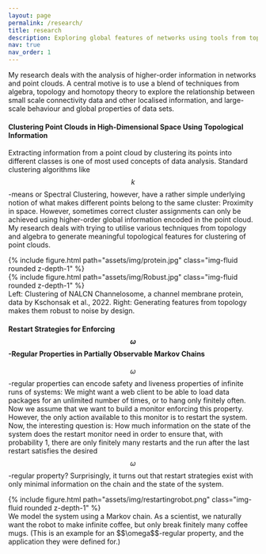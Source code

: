 ```yaml
---
layout: page
permalink: /research/
title: research
description: Exploring global features of networks using tools from topology, algebra, and homotopy theory
nav: true
nav_order: 1
---
```


My research deals with the analysis of higher-order information in networks and point clouds. A central motive is to use a blend of techniques from algebra, topology and homotopy theory to explore the relationship between small scale connectivity data and other localised information, and large-scale behaviour and global properties of data sets.

#### Clustering Point Clouds in High-Dimensional Space Using Topological Information

Extracting information from a point cloud by clustering its points into different classes is one of most used concepts of data analysis. Standard clustering algorithms like $$k$$-means or Spectral Clustering, however, have a rather simple underlying notion of what makes different points belong to the same cluster: Proximity in space. However, sometimes correct cluster assignments can only be achieved using higher-order global information encoded in the point cloud. My research deals with trying to utilise various techniques from topology and algebra to generate meaningful topological features for clustering of point clouds.

<div class="row mt-3">
    <div class="col-sm mt-3 mt-md-0">
        {% include figure.html path="assets/img/protein.jpg" class="img-fluid rounded z-depth-1" %}
    </div>
    <div class="col-sm mt-3 mt-md-0">
        {% include figure.html path="assets/img/Robust.jpg" class="img-fluid rounded z-depth-1" %}
    </div>
</div>

<div class="caption">
    Left: Clustering of NALCN Channelosome, a channel membrane protein, data by Kschonsak et al., 2022. Right: Generating features from topology makes them robust to noise by design.
</div>

#### Restart Strategies for Enforcing $$\omega$$-Regular Properties in Partially Observable Markov Chains

$$\omega$$-regular properties can encode safety and liveness properties of infinite runs of systems: We might want a web client to be able to load data packages for an unlimited number of times, or to hang only finitely often. Now we assume that we want to build a monitor enforcing this property. However, the only action available to this monitor is to restart the system. Now, the interesting question is: How much information on the state of the system does the restart monitor need in order to ensure that, with probability 1, there are only finitely many restarts and the run after the last restart satisfies the desired $$\omega$$-regular property? Surprisingly, it turns out that restart strategies exist with only minimal information on the chain and the state of the system.

<div class="row mt-3">
    <div class="col-sm mt-3 mt-md-0">
        {% include figure.html path="assets/img/restartingrobot.png" class="img-fluid rounded z-depth-1" %}
    </div>
</div>
<div class="caption">
    We model the system using a Markov chain. As a scientist, we naturally want the robot to make infinite coffee, but only break finitely many coffee mugs. (This is an example for an $$\omega$$-regular property, and the application they were defined for.)
</div>
